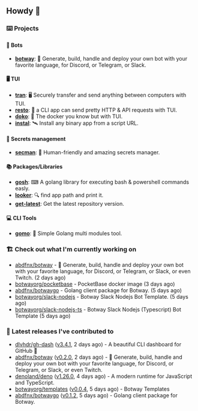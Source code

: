 ## Howdy 👋

### ⌨️ Projects

#### 🤖 Bots

- [**botway**](https://github.com/abdfnx/botway): 🤖 Generate, build, handle and deploy your own bot with your favorite language, for Discord, or Telegram, or Slack.

#### 🖥 TUI

- [**tran**](https://github.com/abdfnx/tran): 🖥 Securely transfer and send anything between computers with TUI.
- [**resto**](https://github.com/abdfnx/resto): 🔗 a CLI app can send pretty HTTP & API requests with TUI.
- [**doko**](https://github.com/abdfnx/doko): 🐳 The docker you know but with TUI.
- [**instal**](https://github.com/abdfnx/instal): 🛰️ Install any binary app from a script URL.

#### 🔐 Secrets management

- [**secman**](https://github.com/scmn-dev/secman): 👊 Human-friendly and amazing secrets manager.

#### 📚 Packages/Libraries

- [**gosh**](https://github.com/abdfnx/gosh): ⌨ A golang library for executing bash & powershell commands easly.
- [**looker**](https://github.com/abdfnx/looker): 🔍 find app path and print it.
- [**get-latest**](https://github.com/scmn-dev/get-latest): Get the latest repository version.

#### 💻 CLI Tools 

- [**gomo**](https://github.com/abdfnx/gomo): 📐 Simple Golang multi modules tool.

### 🏗️ Check out what I'm currently working on


- [abdfnx/botway](https://github.com/abdfnx/botway) - 🤖 Generate, build, handle and deploy your own bot with your favorite language, for Discord, or Telegram, or Slack, or even Twitch. (2 days ago)
- [botwayorg/pocketbase](https://github.com/botwayorg/pocketbase) - PocketBase docker image (3 days ago)
- [abdfnx/botwaygo](https://github.com/abdfnx/botwaygo) - Golang client package for Botway. (5 days ago)
- [botwayorg/slack-nodejs](https://github.com/botwayorg/slack-nodejs) - Botway Slack Nodejs Bot Template. (5 days ago)
- [botwayorg/slack-nodejs-ts](https://github.com/botwayorg/slack-nodejs-ts) - Botway Slack Nodejs (Typescript) Bot Template (5 days ago)

### 🔭 Latest releases I've contributed to

- [dlvhdr/gh-dash](https://github.com/dlvhdr/gh-dash) ([v3.4.1](https://github.com/dlvhdr/gh-dash/releases/tag/v3.4.1), 2 days ago) - A beautiful CLI dashboard for GitHub 🚀 
- [abdfnx/botway](https://github.com/abdfnx/botway) ([v0.2.0](https://github.com/abdfnx/botway/releases/tag/v0.2.0), 2 days ago) - 🤖 Generate, build, handle and deploy your own bot with your favorite language, for Discord, or Telegram, or Slack, or even Twitch.
- [denoland/deno](https://github.com/denoland/deno) ([v1.26.0](https://github.com/denoland/deno/releases/tag/v1.26.0), 4 days ago) - A modern runtime for JavaScript and TypeScript.
- [botwayorg/templates](https://github.com/botwayorg/templates) ([v0.0.4](https://github.com/botwayorg/templates/releases/tag/v0.0.4), 5 days ago) - Botway Templates
- [abdfnx/botwaygo](https://github.com/abdfnx/botwaygo) ([v0.1.2](https://github.com/abdfnx/botwaygo/releases/tag/v0.1.2), 5 days ago) - Golang client package for Botway.
